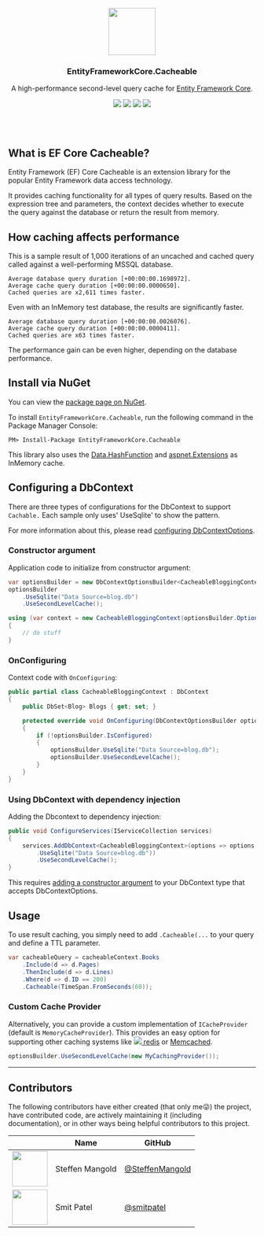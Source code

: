 ﻿

<p align="center">
  <img src="https://raw.githubusercontent.com/SteffenMangold/EntityFrameworkCore.Cacheable/master/nuget_icon_light.png?size=72" width="96"/>
</p>

<h3 align="center">
  EntityFrameworkCore.Cacheable
</h3>

<p align="center">
  A high-performance second-level query cache for <a href="https://github.com/aspnet/EntityFrameworkCore">Entity Framework Core</a>.
</p>

<p align="center">
  <a href="https://ci.appveyor.com/project/SteffenMangold/entityframeworkcore-cacheable"><img src="https://ci.appveyor.com/api/projects/status/8h2kg4gjcv85w6wg?svg=true"></a>
  <a href="https://codeclimate.com/github/SteffenMangold/EntityFrameworkCore.Cacheable/maintainability"><img src="https://api.codeclimate.com/v1/badges/541ce9c419c532bcd292/maintainability"></a>
  <a href="https://lgtm.com/projects/g/SteffenMangold/EntityFrameworkCore.Cacheable/alerts/"><img src="https://img.shields.io/lgtm/alerts/g/SteffenMangold/EntityFrameworkCore.Cacheable.svg?logo=lgtm&logoWidth=18"></a>
  <a href="https://www.nuget.org/packages/EntityFrameworkCore.Cacheable/"><img src="https://buildstats.info/nuget/EntityFrameworkCore.Cacheable"></a>
</p>

<br/>
<br/>

## What is EF Core Cacheable?

Entity Framework (EF) Core Cacheable is an extension library for the popular Entity Framework data access technology.

It provides caching functionality for all types of query results. Based on the expression tree and parameters, the context decides whether to execute the query against the database or return the result from memory.

## How caching affects performance


This is a sample result of 1,000 iterations of an uncached and cached query called against a well-performing MSSQL database.

```
Average database query duration [+00:00:00.1698972].
Average cache query duration [+00:00:00.0000650].
Cached queries are x2,611 times faster.
```

Even with an InMemory test database, the results are significantly faster.

```
Average database query duration [+00:00:00.0026076].
Average cache query duration [+00:00:00.0000411].
Cached queries are x63 times faster.
```

The performance gain can be even higher, depending on the database performance.


## Install via NuGet

You can view the [package page on NuGet](https://www.nuget.org/packages/EntityFrameworkCore.Cacheable/).

To install `EntityFrameworkCore.Cacheable`, run the following command in the Package Manager Console:

```
PM> Install-Package EntityFrameworkCore.Cacheable
```


This library also uses the [Data.HashFunction](https://github.com/brandondahler/Data.HashFunction/) and [aspnet.Extensions](https://github.com/aspnet/Extensions) as InMemory cache.


## Configuring a DbContext

There are three types of configurations for the DbContext to support `Cachable.`
Each sample only uses' UseSqlite' to show the pattern.

For more information about this, please read [configuring DbContextOptions](https://docs.microsoft.com/de-de/ef/core/miscellaneous/configuring-dbcontext#configuring-dbcontextoptions).

### Constructor argument

Application code to initialize from constructor argument:

```csharp
var optionsBuilder = new DbContextOptionsBuilder<CacheableBloggingContext>();
optionsBuilder
    .UseSqlite("Data Source=blog.db")
    .UseSecondLevelCache();

using (var context = new CacheableBloggingContext(optionsBuilder.Options))
{
    // do stuff
}
```

### OnConfiguring

Context code with `OnConfiguring`:

```csharp
public partial class CacheableBloggingContext : DbContext
{
    public DbSet<Blog> Blogs { get; set; }

    protected override void OnConfiguring(DbContextOptionsBuilder optionsBuilder)
    {
        if (!optionsBuilder.IsConfigured)
        {
            optionsBuilder.UseSqlite("Data Source=blog.db");
            optionsBuilder.UseSecondLevelCache();
        }
    }
}
```

### Using DbContext with dependency injection

Adding the Dbcontext to dependency injection:

```csharp
public void ConfigureServices(IServiceCollection services)
{
    services.AddDbContext<CacheableBloggingContext>(options => options
        .UseSqlite("Data Source=blog.db"))
        .UseSecondLevelCache();
}
```


This requires [adding a constructor argument](https://docs.microsoft.com/de-de/ef/core/miscellaneous/configuring-dbcontext#using-dbcontext-with-dependency-injection) to your DbContext type that accepts DbContextOptions<TContext>.


## Usage

To use result caching, you simply need to add `.Cacheable(...` to your query and define a TTL parameter.


```csharp
var cacheableQuery = cacheableContext.Books
	.Include(d => d.Pages)
	.ThenInclude(d => d.Lines)
	.Where(d => d.ID == 200)
	.Cacheable(TimeSpan.FromSeconds(60));
```

### Custom Cache Provider


Alternatively, you can provide a custom implementation of `ICacheProvider` (default is `MemoryCacheProvider`).
This provides an easy option for supporting other caching systems like [![](https://redis.io/images/favicon.png) redis](https://redis.io/) or [Memcached](https://memcached.org/).

```csharp
optionsBuilder.UseSecondLevelCache(new MyCachingProvider());
```


-----------------


## Contributors

The following contributors have either created (that only me:stuck_out_tongue_winking_eye:) the project, have contributed
code, are actively maintaining it (including documentation), or in other ways
being helpful contributors to this project. 


|                                                                                    | Name                  | GitHub                                                  |
| :--------------------------------------------------------------------------------: | --------------------- | ------------------------------------------------------- |
| <img src="https://avatars.githubusercontent.com/u/20702171?size=72" width="72"/>   | Steffen Mangold       | [@SteffenMangold](https://github.com/SteffenMangold)    |
| <img src="https://avatars.githubusercontent.com/u/1528107?size=72" width="72"/>    | Smit Patel            | [@smitpatel](https://github.com/smitpatel)              |
